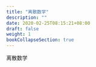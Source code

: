 ```yaml
---
title: "离散数学"
description: ""
date: 2020-02-25T08:15:21+08:00
draft: false
weight: 1
bookCollapseSection: true
---
```

离散数学

